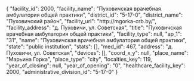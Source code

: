 {
    "facility_id": 2000,
    "facility_name": "Пуховичская врачебная амбулатория общей практики",
    "district_id": "5-17-0",
    "district_name": "Пуховичский район",
    "facility_url": "http:\/\/mgorka-crb.by\/",
    "facility_address": "д. Пуховичи, ул. Советская",
    "title": "Пуховичская врачебная амбулатория общей практики",
    "facility_type": null,
    "ap_1": "31",
    "name": "Пуховичская врачебная амбулатория общей практики",
    "state": "public institution",
    "stats": [],
    "med_id": 467,
    "address": "д. Пуховичи, ул. Советская",
    "devices": [],
    "coord_x_y": null,
    "place_name": "Марьина Горка",
    "place_type": "city",
    "localties_key": 119,
    "year_of_closing": null,
    "year_of_opening": "0",
    "healthcare_facility_key": 2000,
    "administrative_division_id": "5-17-0"
}
